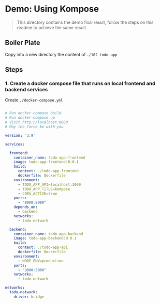 # Demo: Using Kompose

> This directory contains the demo final result, follow the steps on this readme to achieve the same result 

## Boiler Plate

Copy into a new directory the content of `./102-todo-app`

## Steps 

### 1. Create a docker compose file that runs on local frontend and backend services


Create `./docker-compose.yml`

```yaml

# Run docker-compose build
# Run docker-compose up
# Visit http://localhost:8080
# May the force be with you

version: '3.9'

services:

  frontend:
    container_name: todo-app-frontend
    image: todo-app-frontend:0.0.1
    build:
      context: ./todo-app-frontend
      dockerfile: Dockerfile
    environment:
      - TODO_APP_API=localhost:3000
      - TODO_APP_TITLE=Kompose
      - CORS_ACTIVE=true
    ports:
      - "8080:8080"
    depends_on: 
      - backend
    networks:
      - todo-network

  backend:
    container_name: todo-app-backend
    image: todo-app-backend:0.0.1
    build:
      context: ./todo-app-api
      dockerfile: Dockerfile
    environment:
      - NODE_ENV=production
    ports:
      - "3000:3000"
    networks:
      - todo-network

networks:
  todo-network:
    driver: bridge
```

